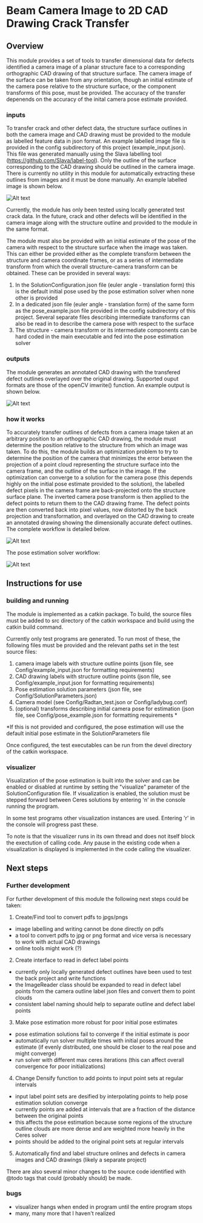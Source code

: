 # Beam Camera Image to 2D CAD Drawing Crack Transfer
## Overview 
This module provides a set of tools to transfer dimensional data for defects identified a camera image of a planar structure face to a corresponding orthographic CAD drawing of that structure surface. The camera image of the surface can be taken from any orientation, though an initial estimate of the camera pose relative to the structure surface, or the component transforms of this pose, must be provided. The accuracy of the transfer depenends on the accuracy of the inital camera pose estimate provided. 

### inputs
To transfer crack and other defect data, the structure surface outlines in both the camera image and CAD drawing must be provided to the module as labelled feature data in json format. An example labelled image file is provided in the config subdirectory of this project (example_input.json). This file was generated manually using the Slava labelling tool (https://github.com/Slava/label-tool). Only the outline of the surface corresponding to the CAD drawing should be outlined in the camera image. There is currently no utility in this module for automatically extracting these outlines from images and it must be done manually. An example labelled image is shown below.

![Alt text](/readme_images/labelled_sim_image.png?raw=true "Labelled Image")

Currently, the module has only been tested using locally generated test crack data. In the future, crack and other defects will be identified in the camera image along with the structure outline and provided to the module in the same format. 

The module must also be provided with an initial estimate of the pose of the camera with respect to the structure surface when the image was taken. This can either be provided either as the complete transform between the structure and camera coordinate frames, or as a series of intermediate transform from which the overall structure-camera transform can be obtained. These can be provided in several ways: 
1. In the SolutionConfiguration.json file (euler angle - translation form) this is the default initial pose used by the pose estimation solver when none other is provided 
2. In a dedicated json file (euler angle - translation form) of the same form as the pose_example.json file provided in the config subdirectory of this project. Several separate files describing intermediate transforms can also be read in to describe the camera pose with respect to the surface
3. The structure - camera transform or its intermediate components can be hard coded in the main executable and fed into the pose estimation solver

### outputs 

The module generates an annotated CAD drawing with the transfered defect outlines overlayed over the original drawing. Supported ouput formats are those of the openCV imwrite() function. An example output is shown below. 

![Alt text](/readme_images/sim_CAD_annotated.jpg?raw=true "Annotated CAD")

### how it works
To accurately transfer outlines of defects from a camera image taken at an arbitrary position to an orthographic CAD drawing, the module must determine the position relative to the structure from which an image was taken. To do this, the module builds an optimization problem to try to determine the position of the camera that minimizes the error between the projection of a point cloud representing the structure surface into the camera frame, and the outline of the surface in the image. If the optimization can converge to a solution for the camera pose (this depends highly on the initial pose estimate provided to the solution), the labelled defect pixels in the camera frame are back-projected onto the structure surface plane. The inverted camera pose transform is then applied to the defect points to return them to the CAD drawing frame. The defect points are then converted back into pixel values, now distorted by the back projection and transformation, and overlayed on the CAD drawing to create an annotated drawing showing the dimensionally accurate defect outlines. The complete workflow is detailed below.

![Alt text](/readme_images/2DCAD_workflow.png?raw=true "CAD workflow")

The pose estimation solver workflow:

![Alt text](/readme_images/Solver_flow.png?raw=true "CAD workflow")

## Instructions for use
### building and running 
The module is implemented as a catkin package. To build, the source files must be added to src directory of the catkin workspace and build using the catkin build command. 

Currently only test programs are generated. To run most of these, the following files must be provided and the relevant paths set in the test source files: 
1. camera image labels with structure outline points (json file, see Config/example_input.json for formatting requirements)
2. CAD drawing labels with structure outline points (json file, see Config/example_input.json for formatting requirements)
3. Pose estimation solution parameters (json file, see Config/SolutionParameters.json)
4. Camera model (see Config/Radtan_test.json or Config/ladybug.conf)
5. (optional) transforms describing initial camera pose for estimation (json file, see Config/pose_example.json for formatting requirements *

*If this is not provided and configured, the pose estimation will use the default initial pose estimate in the SolutionParameters file

Once configured, the test executables can be run from the devel directory of the catkin workspace. 

### visualizer
Visualization of the pose estimation is built into the solver and can be enabled or disabled at runtime by setting the "visualize" parameter of the SolutionConfiguration file. If visualization is enabled, the solution must be stepped forward between Ceres solutions by entering 'n' in the console running the program. 

In some test programs other visualization instances are used. Entering 'r' in the console will progress past these. 

To note is that the visualizer runs in its own thread and does not itself block the exectution of calling code. Any pause in the existing code when a visualization is displayed is implemented in the code calling the visualizer. 

## Next steps 
### Further development
For further development of this module the following next steps could be taken: 
1. Create/Find tool to convert pdfs to jpgs/pngs 
- image labelling and writing cannot be done directly on pdfs 
- a tool to convert pdfs to jpg or png format and vice versa is necessary to work with actual CAD drawings
- online tools might work (?)
2. Create interface to read in defect label points
- currently only locally generated defect outlines have been used to test the back project and write functions
- the ImageReader class should be expanded to read in defect label points from the camera outline label json files and convert them to point clouds
- consistent label naming should help to separate outline and defect label points 
3. Make pose estimation more robust for poor initial pose estimates
- pose estimation solutions fail to converge if the initial estimate is poor 
- automatically run solver multiple times with initial poses around the estimate (if evenly distributed, one should be closer to the real pose and might converge)
- run solver with different max ceres iterations (this can affect overall convergence for poor initializations)
4. Change Densify function to add points to input point sets at regular intervals 
- input label point sets are desified by interpolating points to help pose estimation solution converge 
- currently points are added at intervals that are a fraction of the distance between the original points
- this affects the pose estimation because some regions of the structure outline clouds are more dense and are weighted more heavily in the Ceres solver
- points should be added to the original point sets at regular intervals 
5. Automatically find and label structure onlines and defects in camera images and CAD drawings (likely a separate project)

There are also several minor changes to the source code identified with @todo tags that could (probably should) be made. 

### bugs
- visualizer hangs when ended in program until the entire program stops 
- many, many more that I haven't realized

